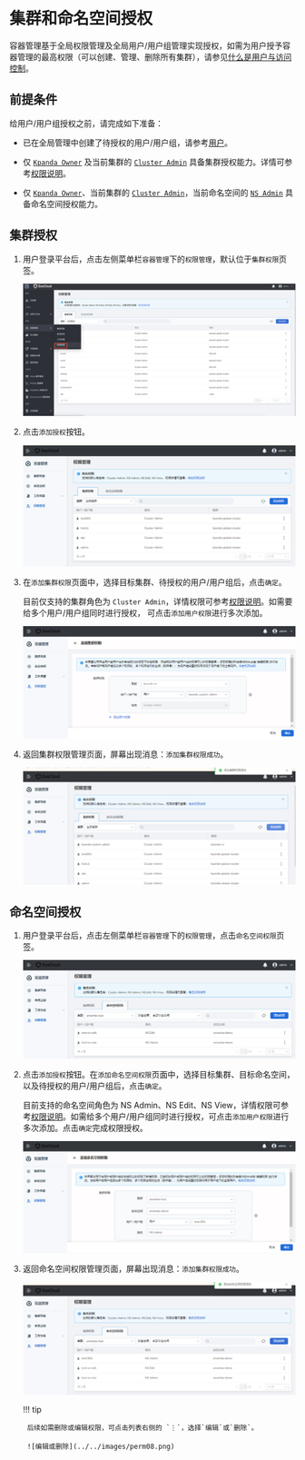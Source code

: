 # 集群和命名空间授权

容器管理基于全局权限管理及全局用户/用户组管理实现授权，如需为用户授予容器管理的最高权限（可以创建、管理、删除所有集群），请参见[什么是用户与访问控制](../../../ghippo/user-guide/access-control/iam.md)。

## 前提条件

给用户/用户组授权之前，请完成如下准备：

- 已在全局管理中创建了待授权的用户/用户组，请参考[用户](../../../ghippo/user-guide/access-control/user.md)。

- 仅 [`Kpanda Owner`](../../../ghippo/user-guide/access-control/global.md) 及当前集群的 [`Cluster Admin`](permission-brief.md) 具备集群授权能力。详情可参考[权限说明](permission-brief.md)。

- 仅 [`Kpanda Owner`](../../../ghippo/user-guide/access-control/global.md)、当前集群的 [`Cluster Admin`](permission-brief.md)，当前命名空间的 [`NS Admin`](permission-brief.md) 具备命名空间授权能力。

## 集群授权

1. 用户登录平台后，点击左侧菜单栏`容器管理`下的`权限管理`，默认位于`集群权限`页签。

    ![集群权限](../../images/perm01.png)

2. 点击`添加授权`按钮。

    ![添加授权](../../images/perm02.png)

3. 在`添加集群权限`页面中，选择目标集群、待授权的用户/用户组后，点击`确定`。

    目前仅支持的集群角色为 `Cluster Admin`，详情权限可参考[权限说明](permission-brief.md)。如需要给多个用户/用户组同时进行授权， 可点击`添加用户权限`进行多次添加。

    ![添加集群权限](../../images/perm03.png)

4. 返回集群权限管理页面，屏幕出现消息：`添加集群权限成功`。

    ![添加成功](../../images/perm04.png)

## 命名空间授权

1. 用户登录平台后，点击左侧菜单栏`容器管理`下的`权限管理`，点击`命名空间权限`页签。

    ![命名空间权限](../../images/perm05.png)

2. 点击`添加授权`按钮。在`添加命名空间权限`页面中，选择目标集群、目标命名空间，以及待授权的用户/用户组后，点击`确定`。

    目前支持的命名空间角色为 NS Admin、NS Edit、NS View，详情权限可参考[权限说明](permission-brief.md)。如需给多个用户/用户组同时进行授权，可点击`添加用户权限`进行多次添加。点击`确定`完成权限授权。

    ![添加命名空间权限](../../images/perm06.png)

3. 返回命名空间权限管理页面，屏幕出现消息：`添加集群权限成功`。

    ![添加成功](../../images/perm07.png)

    !!! tip

        后续如需删除或编辑权限，可点击列表右侧的 `⋮`，选择`编辑`或`删除`。

        ![编辑或删除](../../images/perm08.png)
